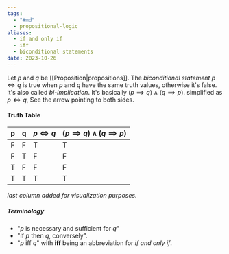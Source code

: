 ```yaml
---
tags:
  - "#md"
  - propositional-logic
aliases:
  - if and only if
  - iff
  - biconditional statements
date: 2023-10-26
---
```

Let $p$ and $q$ be [[Proposition|propositions]]. The *biconditional statement* $p \iff q$ is true when $p$ and $q$ have the same truth values, otherwise it's false. it's also called *bi-implication*.
It's basically $(p \implies q) \land (q \implies p)$. simplified as $p \iff q$, See the arrow pointing to both sides.
#### Truth Table

| p   | q   | $p \iff q$ | $(p \implies q) \land (q \implies p)$ |
| --- | --- | ---------- | ------------------------------------- |
| F   | F   | T          | T                                     |
| F   | T   | F          | F                                     |
| T   | F   | F          | F                                     |
| T   | T   | T          | T                                     |
*last column added for visualization purposes.*
##### Terminology
- "$p$ is necessary and sufficient for $q$"
- "If $p$ then $q$, conversely".
- "$p$ iff $q$" with **iff** being an abbreviation for *if and only if*.